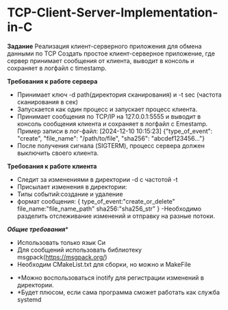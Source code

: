 # TCP-Client-Server-Implementation-in-C
****Задание****
Реализация клиент-серверного приложения для обмена данными по TCP
Создать простое клиент-серверное приложение, где сервер принимает сообщения от
клиента, выводит в консоль и сохраняет в логфайл с timestamp.

****Требования к работе сервера****
- Принимает ключ -d path(директория сканирования) и -t sec (частота сканирования в
сек)
- Запускается как один процесс и запускает процесс клиента.
- Принимает сообщения по TCP/IP на 127.0.0.1:5555 и выводит в консоль сообщения
клиента и сохраняет в логфайл с Emestamp.
Пример записи в лог-файл:
[2024-12-10 10:15:23] {"type_of_event": "create", "file_name": "/path/to/file", "sha256":
"abcdef123456..."}
- После получения сигнала (SIGTERM), процесс сервера должен выключить своего
клиента.

****Требования к работе клиента****
- Следит за изменениями в директории -d с частотой -t
- Присылает изменения в директории:
- Типы событий:создание и удаление
- формат сообщения:
{
type_of_event:"create_or_delete"
file_name:"file_name_path"
sha256:"sha256_str"
}
-Необходимо разделить отслеживание изменений и отправку на разные потоки.

***Общие требования****
- Использовать только язык Си
- Для сообщений использовать библиотеку msgpack(https://msgpack.org/)
- Необходим CMakeList.txt для сборки, но можно и MakeFile
  
* *Можно воспользоваться inotify для регистрации изменений в директории.
* *Будет плюсом, если сама программа сможет работать как служба systemd
